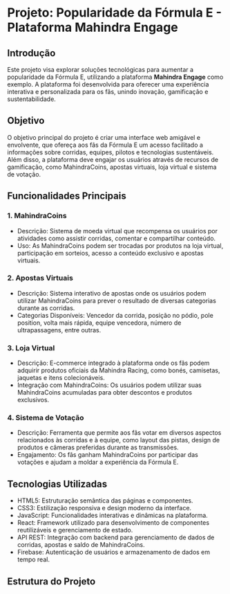 # Projeto: Popularidade da Fórmula E - Plataforma Mahindra Engage

## Introdução

Este projeto visa explorar soluções tecnológicas para aumentar a popularidade da Fórmula E, utilizando a plataforma **Mahindra Engage** como exemplo. A plataforma foi desenvolvida para oferecer uma experiência interativa e personalizada para os fãs, unindo inovação, gamificação e sustentabilidade. 

## Objetivo

O objetivo principal do projeto é criar uma interface web amigável e envolvente, que ofereça aos fãs da Fórmula E um acesso facilitado a informações sobre corridas, equipes, pilotos e tecnologias sustentáveis. Além disso, a plataforma deve engajar os usuários através de recursos de gamificação, como MahindraCoins, apostas virtuais, loja virtual e sistema de votação.

## Funcionalidades Principais

### 1. MahindraCoins
- Descrição: Sistema de moeda virtual que recompensa os usuários por atividades como assistir corridas, comentar e compartilhar conteúdo.
- Uso: As MahindraCoins podem ser trocadas por produtos na loja virtual, participação em sorteios, acesso a conteúdo exclusivo e apostas virtuais.

### 2. Apostas Virtuais
- Descrição: Sistema interativo de apostas onde os usuários podem utilizar MahindraCoins para prever o resultado de diversas categorias durante as corridas.
- Categorias Disponíveis: Vencedor da corrida, posição no pódio, pole position, volta mais rápida, equipe vencedora, número de ultrapassagens, entre outras.

### 3. Loja Virtual
- Descrição: E-commerce integrado à plataforma onde os fãs podem adquirir produtos oficiais da Mahindra Racing, como bonés, camisetas, jaquetas e itens colecionáveis.
- Integração com MahindraCoins: Os usuários podem utilizar suas MahindraCoins acumuladas para obter descontos e produtos exclusivos.

### 4. Sistema de Votação
- Descrição: Ferramenta que permite aos fãs votar em diversos aspectos relacionados às corridas e à equipe, como layout das pistas, design de produtos e câmeras preferidas durante as transmissões.
- Engajamento: Os fãs ganham MahindraCoins por participar das votações e ajudam a moldar a experiência da Fórmula E.

## Tecnologias Utilizadas

- HTML5: Estruturação semântica das páginas e componentes.
- CSS3: Estilização responsiva e design moderno da interface.
- JavaScript: Funcionalidades interativas e dinâmicas na plataforma.
- React: Framework utilizado para desenvolvimento de componentes reutilizáveis e gerenciamento de estado.
- API REST: Integração com backend para gerenciamento de dados de corridas, apostas e saldo de MahindraCoins.
- Firebase: Autenticação de usuários e armazenamento de dados em tempo real.

## Estrutura do Projeto
